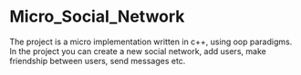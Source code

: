 # Micro_Social_Network
The project is a micro implementation written in c++, using oop paradigms. In the project you can create a new social network, add users, make friendship between  users, send messages etc.
